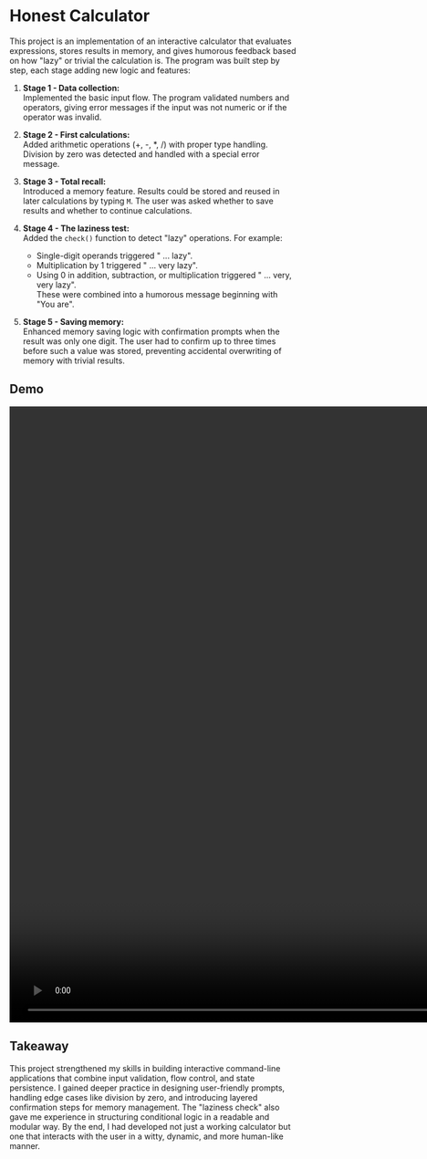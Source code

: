 # Honest Calculator

This project is an implementation of an interactive calculator that evaluates expressions, stores results in memory, and
gives humorous feedback based on how "lazy" or trivial the calculation is. The program was built step by step, each
stage adding new logic and features:

1. **Stage 1 - Data collection:**  
   Implemented the basic input flow. The program validated numbers and operators, giving error messages if the input was
   not numeric or if the operator was invalid.

2. **Stage 2 - First calculations:**  
   Added arithmetic operations (+, -, *, /) with proper type handling. Division by zero was detected and handled with a
   special error message.

3. **Stage 3 - Total recall:**  
   Introduced a memory feature. Results could be stored and reused in later calculations by typing `M`. The user was
   asked whether to save results and whether to continue calculations.

4. **Stage 4 - The laziness test:**  
   Added the `check()` function to detect "lazy" operations. For example:
    - Single-digit operands triggered " ... lazy".
    - Multiplication by 1 triggered " ... very lazy".
    - Using 0 in addition, subtraction, or multiplication triggered " ... very, very lazy".  
      These were combined into a humorous message beginning with "You are".

5. **Stage 5 - Saving memory:**  
   Enhanced memory saving logic with confirmation prompts when the result was only one digit. The user had to confirm up
   to three times before such a value was stored, preventing accidental overwriting of memory with trivial results.

## Demo

<video width="1920" height="1080" align="center" src=""></video>

## Takeaway

This project strengthened my skills in building interactive command-line applications that combine input validation,
flow control, and state persistence. I gained deeper practice in designing user-friendly prompts, handling edge cases
like division by zero, and introducing layered confirmation steps for memory management. The "laziness check" also gave
me experience in structuring conditional logic in a readable and modular way. By the end, I had developed not just a
working calculator but one that interacts with the user in a witty, dynamic, and more human-like manner.
